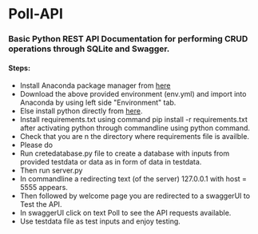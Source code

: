 # Poll-API

### Basic Python REST API Documentation for performing CRUD operations through SQLite and Swagger.

#### Steps:

- Install Anaconda package manager from [here](https://www.anaconda.com/products/individual)
- Download the above provided environment (env.yml) and import into Anaconda by using left side "Environment" tab.
- Else install python directly from [here](https://www.python.org/downloads/release/python-377/).
- Install requirements.txt using command pip install -r requirements.txt after activating python through commandline using python command.
- Check that you are n the directory where requirements file is availble.
- Please do 
- Run cretedatabase.py file to create a database with inputs from provided testdata or data as in form of data in testdata.
- Then run server.py
- In commandline a redirecting text (of the server) 127.0.0.1 with host = 5555 appears.
- Then followed by welcome page you are redirected to a swaggerUI to Test the API.
- In swaggerUI click on text Poll to see the API requests available.
- Use testdata file as test inputs and enjoy testing.


